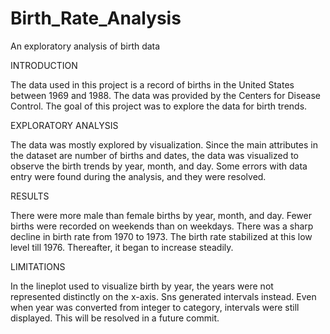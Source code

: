 # Birth_Rate_Analysis
An exploratory analysis of birth data

INTRODUCTION

The data used in this project is a record of births in the United States between 1969 and 1988. The data was provided by the Centers for Disease Control. The goal of this project was to explore the data for birth trends.

EXPLORATORY ANALYSIS

The data was mostly explored by visualization. Since the main attributes in the dataset are number of births and dates, the data was visualized to observe the birth trends by year, month, and day. Some errors with data entry were found during the analysis, and they were resolved.

RESULTS

There were more male than female births by year, month, and day. Fewer births were recorded on weekends than on weekdays. There was a sharp decline in birth rate from 1970 to 1973. The birth rate stabilized at this low level till 1976. Thereafter, it began to increase steadily.

LIMITATIONS

In the lineplot used to visualize birth by year, the years were not represented distinctly on the x-axis. Sns generated intervals instead. Even when year was converted from integer to category, intervals were still displayed. This will be resolved in a future commit.
